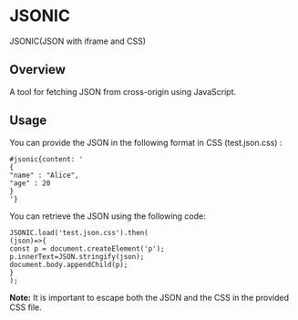 # JSONIC
JSONIC(JSON with iframe and CSS)

## Overview
A tool for fetching JSON from cross-origin using JavaScript.

## Usage
You can provide the JSON in the following format in CSS (test.json.css) :

```
#jsonic{content: '
{
"name" : "Alice",
"age" : 20
}
'}
```

You can retrieve the JSON using the following code:

```
JSONIC.load('test.json.css').then(
(json)=>{
const p = document.createElement('p');
p.innerText=JSON.stringify(json);
document.body.appendChild(p);
}
);
```

**Note:** It is important to escape both the JSON and the CSS in the provided CSS file.
